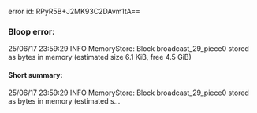 error id: RPyR5B+J2MK93C2DAvm1tA==
### Bloop error:

25/06/17 23:59:29 INFO MemoryStore: Block broadcast_29_piece0 stored as bytes in memory (estimated size 6.1 KiB, free 4.5 GiB)
#### Short summary: 

25/06/17 23:59:29 INFO MemoryStore: Block broadcast_29_piece0 stored as bytes in memory (estimated s...